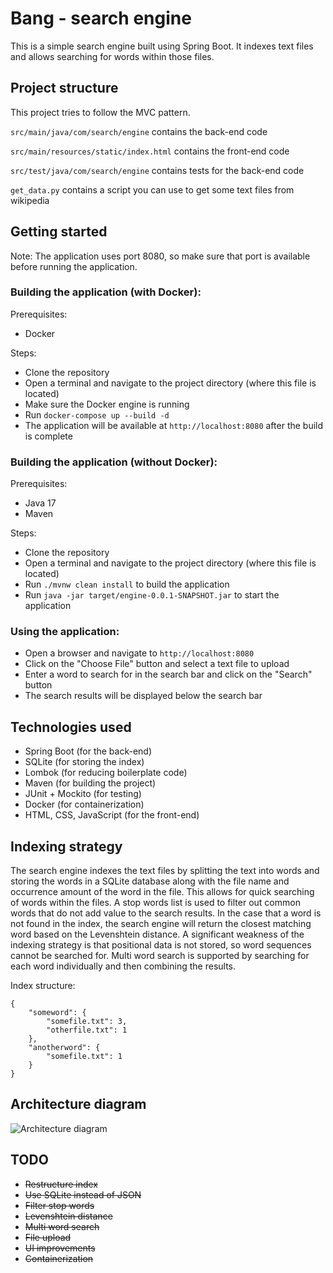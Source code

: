 # Bang - search engine

This is a simple search engine built using Spring Boot. It indexes text files and allows searching for words within those files.

## Project structure

This project tries to follow the MVC pattern.

```src/main/java/com/search/engine``` contains the back-end code

```src/main/resources/static/index.html``` contains the front-end code

```src/test/java/com/search/engine``` contains tests for the back-end code

```get_data.py``` contains a script you can use to get some text files from wikipedia

## Getting started 

Note: The application uses port 8080, so make sure that port is available before running the application.

### Building the application (with Docker):

Prerequisites:

- Docker

Steps:

- Clone the repository
- Open a terminal and navigate to the project directory (where this file is located)
- Make sure the Docker engine is running
- Run ```docker-compose up --build -d```
- The application will be available at ```http://localhost:8080``` after the build is complete

### Building the application (without Docker):

Prerequisites:

- Java 17
- Maven

Steps:

- Clone the repository
- Open a terminal and navigate to the project directory (where this file is located)
- Run ```./mvnw clean install``` to build the application
- Run ```java -jar target/engine-0.0.1-SNAPSHOT.jar``` to start the application

### Using the application:

- Open a browser and navigate to ```http://localhost:8080```
- Click on the "Choose File" button and select a text file to upload
- Enter a word to search for in the search bar and click on the "Search" button
- The search results will be displayed below the search bar

## Technologies used

- Spring Boot (for the back-end)
- SQLite (for storing the index)
- Lombok (for reducing boilerplate code)
- Maven (for building the project)
- JUnit + Mockito (for testing)
- Docker (for containerization)
- HTML, CSS, JavaScript (for the front-end)

## Indexing strategy

The search engine indexes the text files by splitting the text into words and storing the words in a SQLite database along with the file name and occurrence amount of the word in the file. This allows for quick searching of words within the files. A stop words list is used to filter out common words that do not add value to the search results. In the case that a word is not found in the index, the search engine will return the closest matching word based on the Levenshtein distance. A significant weakness of the indexing strategy is that positional data is not stored, so word sequences cannot be searched for. Multi word search is supported by searching for each word individually and then combining the results.

Index structure:

```
{
    "someword": {
        "somefile.txt": 3,
        "otherfile.txt": 1
    },
    "anotherword": {
        "somefile.txt": 1
    }
}
```

## Architecture diagram

![Architecture diagram](images/search2.png)

## TODO

 - ~~Restructure index~~
 - ~~Use SQLite instead of JSON~~
 - ~~Filter stop words~~
 - ~~Levenshtein distance~~
 - ~~Multi word search~~
 - ~~File upload~~
 - ~~UI improvements~~
 - ~~Containerization~~